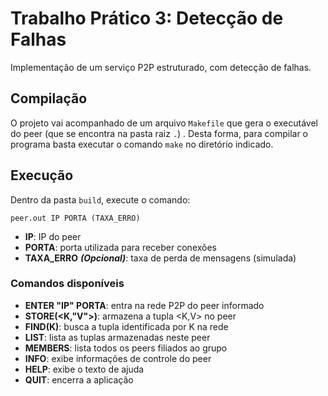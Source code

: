 
# Trabalho Prático 3: Detecção de Falhas #

Implementação de um serviço P2P estruturado, com detecção de falhas.

## Compilação ##

O projeto vai acompanhado de um arquivo `Makefile` que gera o executável do
peer (que se encontra na pasta raiz `.`) . Desta forma, para compilar o programa
basta executar o comando `make` no diretório indicado.

## Execução ##

Dentro da pasta `build`, execute o comando:
```
peer.out IP PORTA (TAXA_ERRO)
```
* **IP**: IP do peer
* **PORTA**: porta utilizada para receber conexões
* **TAXA_ERRO** _**(Opcional)**_: taxa de perda de mensagens (simulada)

### Comandos disponíveis ###

* **ENTER "IP" PORTA**: entra na rede P2P do peer informado
* **STORE(<K,"V">)**: armazena a tupla <K,V> no peer
* **FIND(K)**: busca a tupla identificada por K na rede
* **LIST**: lista as tuplas armazenadas neste peer
* **MEMBERS**: lista todos os peers filiados ao grupo
* **INFO**: exibe informações de controle do peer
* **HELP**: exibe o texto de ajuda
* **QUIT**: encerra a aplicação
